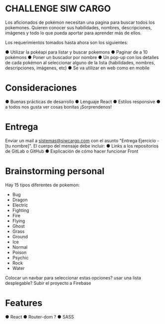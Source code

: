 # CHALLENGE SIW CARGO

Los aficionados de pokémon necesitan una pagina para buscar todos los pokemones. 
Quieren conocer sus habilidades, nombres, descripciones, imágenes y todo lo que pueda aportar para aprender más de ellos.

Los requerimientos tomados hasta ahora son los siguientes:

● Utilizar la pokéapi para listar y buscar pokemons
● Paginar de a 10 pokémons
● Poner un buscador por nombre
● Un pop-up con los detalles de cada pokémon al seleccionar alguno de la lista (habilidades, nombres, descripciones, imágenes, etc)
● Se va utilizar en web como en mobile

# Consideraciones

● Buenas prácticas de desarrollo
● Lenguaje React
● Estilos responsive
● a todos nos gusta ver cosas bonitas ¡Sorprendenos!

# Entrega

Enviar un mail a sistemas@siwcargo.com con el asunto "Entrega Ejercicio - [tu nombre]".
El cuerpo del mensaje debe incluir:
● Links a los repositorios de GitLab o GitHub
● Explicación de cómo hacer funcionar Front


# Brainstorming personal

Hay 15 tipos diferentes de pokemon:

- Bug
- Dragon
- Electric
- Fighting 
- Fire
- Flying
- Ghost
- Grass 
- Ground
- Ice
- Normal
- Poison
- Psychic
- Rock
- Water

Colocar un navbar para seleccionar estas opciones? usar una lista desplegable?
Subir el proyecto a Firebase



# Features

● React
● Router-dom ?
● SASS


